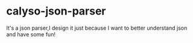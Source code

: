 # calyso-json-parser
It's a json parser,I design it just because I want to better understand json and have some fun!
